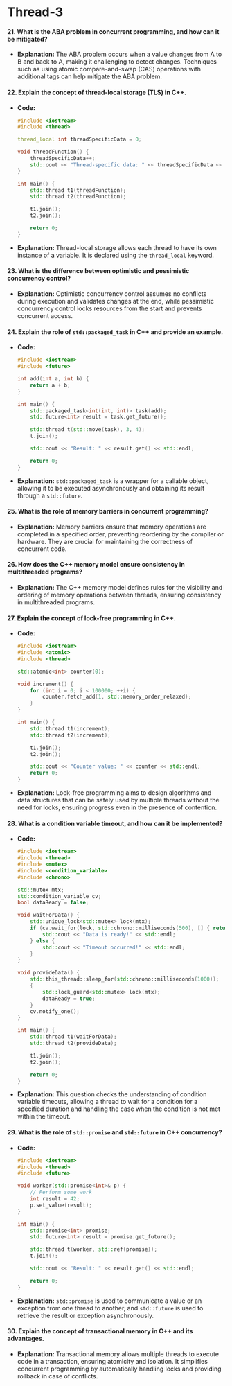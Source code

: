 # Thread-3

#### 21. **What is the ABA problem in concurrent programming, and how can it be mitigated?**

* **Explanation:** The ABA problem occurs when a value changes from A to B and back to A, making it challenging to detect changes. Techniques such as using atomic compare-and-swap (CAS) operations with additional tags can help mitigate the ABA problem.

#### 22. **Explain the concept of thread-local storage (TLS) in C++.**

*   **Code:**

    ```cpp
    #include <iostream>
    #include <thread>

    thread_local int threadSpecificData = 0;

    void threadFunction() {
        threadSpecificData++;
        std::cout << "Thread-specific data: " << threadSpecificData << std::endl;
    }

    int main() {
        std::thread t1(threadFunction);
        std::thread t2(threadFunction);

        t1.join();
        t2.join();

        return 0;
    }
    ```
* **Explanation:** Thread-local storage allows each thread to have its own instance of a variable. It is declared using the `thread_local` keyword.

#### 23. **What is the difference between optimistic and pessimistic concurrency control?**

* **Explanation:** Optimistic concurrency control assumes no conflicts during execution and validates changes at the end, while pessimistic concurrency control locks resources from the start and prevents concurrent access.

#### 24. **Explain the role of `std::packaged_task` in C++ and provide an example.**

*   **Code:**

    ```cpp
    #include <iostream>
    #include <future>

    int add(int a, int b) {
        return a + b;
    }

    int main() {
        std::packaged_task<int(int, int)> task(add);
        std::future<int> result = task.get_future();

        std::thread t(std::move(task), 3, 4);
        t.join();

        std::cout << "Result: " << result.get() << std::endl;

        return 0;
    }
    ```
* **Explanation:** `std::packaged_task` is a wrapper for a callable object, allowing it to be executed asynchronously and obtaining its result through a `std::future`.

#### 25. **What is the role of memory barriers in concurrent programming?**

* **Explanation:** Memory barriers ensure that memory operations are completed in a specified order, preventing reordering by the compiler or hardware. They are crucial for maintaining the correctness of concurrent code.

#### 26. **How does the C++ memory model ensure consistency in multithreaded programs?**

* **Explanation:** The C++ memory model defines rules for the visibility and ordering of memory operations between threads, ensuring consistency in multithreaded programs.

#### 27. **Explain the concept of lock-free programming in C++.**

*   **Code:**

    ```cpp
    #include <iostream>
    #include <atomic>
    #include <thread>

    std::atomic<int> counter(0);

    void increment() {
        for (int i = 0; i < 100000; ++i) {
            counter.fetch_add(1, std::memory_order_relaxed);
        }
    }

    int main() {
        std::thread t1(increment);
        std::thread t2(increment);

        t1.join();
        t2.join();

        std::cout << "Counter value: " << counter << std::endl;
        return 0;
    }
    ```
* **Explanation:** Lock-free programming aims to design algorithms and data structures that can be safely used by multiple threads without the need for locks, ensuring progress even in the presence of contention.

#### 28. **What is a condition variable timeout, and how can it be implemented?**

*   **Code:**

    ```cpp
    #include <iostream>
    #include <thread>
    #include <mutex>
    #include <condition_variable>
    #include <chrono>

    std::mutex mtx;
    std::condition_variable cv;
    bool dataReady = false;

    void waitForData() {
        std::unique_lock<std::mutex> lock(mtx);
        if (cv.wait_for(lock, std::chrono::milliseconds(500), [] { return dataReady; })) {
            std::cout << "Data is ready!" << std::endl;
        } else {
            std::cout << "Timeout occurred!" << std::endl;
        }
    }

    void provideData() {
        std::this_thread::sleep_for(std::chrono::milliseconds(1000));
        {
            std::lock_guard<std::mutex> lock(mtx);
            dataReady = true;
        }
        cv.notify_one();
    }

    int main() {
        std::thread t1(waitForData);
        std::thread t2(provideData);

        t1.join();
        t2.join();

        return 0;
    }
    ```
* **Explanation:** This question checks the understanding of condition variable timeouts, allowing a thread to wait for a condition for a specified duration and handling the case when the condition is not met within the timeout.

#### 29. **What is the role of `std::promise` and `std::future` in C++ concurrency?**

*   **Code:**

    ```cpp
    #include <iostream>
    #include <thread>
    #include <future>

    void worker(std::promise<int>& p) {
        // Perform some work
        int result = 42;
        p.set_value(result);
    }

    int main() {
        std::promise<int> promise;
        std::future<int> result = promise.get_future();

        std::thread t(worker, std::ref(promise));
        t.join();

        std::cout << "Result: " << result.get() << std::endl;

        return 0;
    }
    ```
* **Explanation:** `std::promise` is used to communicate a value or an exception from one thread to another, and `std::future` is used to retrieve the result or exception asynchronously.

#### 30. **Explain the concept of transactional memory in C++ and its advantages.**

* **Explanation:** Transactional memory allows multiple threads to execute code in a transaction, ensuring atomicity and isolation. It simplifies concurrent programming by automatically handling locks and providing rollback in case of conflicts.
